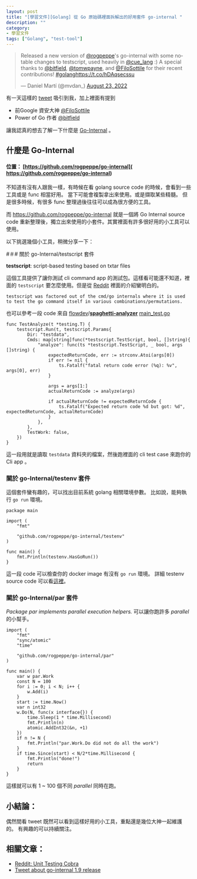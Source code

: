 ```yaml
---
layout: post
title: "[學習文件][Golang] 從 Go 原始碼裡面拆解出的好用套件 go-internal "
description: ""
category: 
- 學習文件
tags: ["Golang", "test-tool"]
---
```


<blockquote class="twitter-tweet"><p lang="en" dir="ltr">Released a new version of <a href="https://twitter.com/rogpeppe?ref_src=twsrc%5Etfw">@rogpeppe</a>&#39;s go-internal with some notable changes to testscript, used heavily in <a href="https://twitter.com/cue_lang?ref_src=twsrc%5Etfw">@cue_lang</a> :) A special thanks to <a href="https://twitter.com/bitfield?ref_src=twsrc%5Etfw">@bitfield</a>, <a href="https://twitter.com/tomwpayne?ref_src=twsrc%5Etfw">@tomwpayne</a>, and <a href="https://twitter.com/FiloSottile?ref_src=twsrc%5Etfw">@FiloSottile</a> for their recent contributions! <a href="https://twitter.com/hashtag/golang?src=hash&amp;ref_src=twsrc%5Etfw">#golang</a><a href="https://t.co/hDAqsecssu">https://t.co/hDAqsecssu</a></p>&mdash; Daniel Martí (@mvdan_) <a href="https://twitter.com/mvdan_/status/1561967605073723392?ref_src=twsrc%5Etfw">August 23, 2022</a></blockquote> <script async src="https://platform.twitter.com/widgets.js" charset="utf-8"></script>

有一天這樣的 [tweet](https://twitter.com/mvdan_/status/1561967605073723392) 吸引到我，加上裡面有提到

- 前Google 資安大神  [@FiloSottile](https://twitter.com/FiloSottile?ref_src=twsrc^tfw|twcamp^tweetembed|twterm^1561967605073723392|twgr^|twcon^s1_&ref_url=about%3Asrcdoc) 
- Power of Go 作者 [@bitfield](https://twitter.com/bitfield)

讓我認真的想去了解一下什麼是 [Go-Internal](https://github.com/rogpeppe/go-internal)  。

## 什麼是 Go-Internal 

#### 位置： [https://github.com/rogpeppe/go-internal]( https://github.com/rogpeppe/go-internal)

不知道有沒有人跟我一樣，有時候在看 golang source code 的時候，會看到一些工具或是 func 相當好用。 當下可能會複製拿出來使用。或是擷取某些精髓。 但是很多時候，有很多 func 整理過後往往可以成為很方便的工具。

而 https://github.com/rogpeppe/go-internal 就是一個將 Go Internal source code 重新整理後，獨立出來使用的小套件。其實裡面有許多很好用的小工具可以使用。

以下挑選幾個小工具，稍微分享一下：

#＃# 關於 go-Internal/testscript 套件

**testscript**: script-based testing based on txtar files

這個工具提供了讓你測試 cli command app 的測試包。這樣看可能還不知道，裡面的 `testscript` 要怎麼使用。但是從 [Reddit](https://www.reddit.com/r/golang/comments/c67zv0/unit_testing_cobra/) 裡面的介紹蠻明白的。

```
testscript was factored out of the cmd/go internals where it is used to test the go command itself in various combinations/permutations.
```

也可以參考一段 code 來自 [flowdev](https://github.com/flowdev)/**[spaghetti-analyzer](https://github.com/flowdev/spaghetti-analyzer)** [main_test.go](https://github.com/flowdev/spaghetti-analyzer/blob/2c8b0a97c4c1c24190ae221ff41323d5d53642b1/main_test.go)

```
func TestAnalyze(t *testing.T) {
	testscript.Run(t, testscript.Params{
		Dir: "testdata",
		Cmds: map[string]func(*testscript.TestScript, bool, []string){
			"analyze": func(ts *testscript.TestScript, _ bool, args []string) {
				expectedReturnCode, err := strconv.Atoi(args[0])
				if err != nil {
					ts.Fatalf("fatal return code error (%q): %v", args[0], err)
				}

				args = args[1:]
				actualReturnCode := analyze(args)

				if actualReturnCode != expectedReturnCode {
					ts.Fatalf("Expected return code %d but got: %d", expectedReturnCode, actualReturnCode)
				}
			},
		},
		TestWork: false,
	})
}
```

這一段用就是讀取 `testdata` 資料夾的檔案，然後跑裡面的 cli test case 來跑你的 Cli app 。

### 關於 go-Internal/testenv 套件

這個套件蠻有趣的，可以找出目前系統 golang 相關環境參數。 比如說，能夠執行 `go run`  環境。

```
package main

import (
	"fmt"

	"github.com/rogpeppe/go-internal/testenv"
)

func main() {
	fmt.Println(testenv.HasGoRun())
}

```

這一段 code 可以檢查你的 docker image 有沒有 `go run` 環境。  詳細 testenv source code 可以看[這裡](https://github.com/rogpeppe/go-internal/blob/master/testenv/testenv.go)。

### 關於 go-Internal/par 套件

*Package par implements parallel execution helpers.*  可以讓你跑許多 *parallel* 的小幫手。 

```
import (
	"fmt"
	"sync/atomic"
	"time"

	"github.com/rogpeppe/go-internal/par"
)

func main() {
	var w par.Work
	const N = 100
	for i := 0; i < N; i++ {
		w.Add(i)
	}
	start := time.Now()
	var n int32
	w.Do(N, func(x interface{}) {
		time.Sleep(1 * time.Millisecond)
		fmt.Println(n)
		atomic.AddInt32(&n, +1)
	})
	if n != N {
		fmt.Println("par.Work.Do did not do all the work")
	}
	if time.Since(start) < N/2*time.Millisecond {
		fmt.Println("done!")
		return
	}
}

```

這樣就可以有 1 ~ 100 個不同 *parallel* 同時在跑。

## 小結論：

偶然間看 tweet 既然可以看到這樣好用的小工具，重點還是幾位大神一起維護的。 有興趣的可以持續關注。

## 相關文章：

- [Reddit: Unit Testing Cobra](https://www.reddit.com/r/golang/comments/c67zv0/unit_testing_cobra/)
- [Tweet about go-internal 1.9 release](https://twitter.com/mvdan_/status/1561967605073723392)
